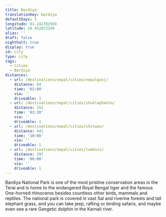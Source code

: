 ```yaml
---
title: Bardiya
translationKey: bardiya
defaultDays: 3
longitude: 81.242701569
latitude: 28.452872249
alias: ''
draft: false
nighthalt: true
display: true
id: city
type: city
tags:
  - Cities
  - Bardiya
distances:
  - url: /destinations/nepal/cities/nepalgunj/
    distance: 84
    time: '02:00'
    via: ''
    driveable: 1
  - url: /destinations/nepal/cities/shuklaphanta/
    distance: 152
    time: '03:30'
    via: ''
    driveable: 1
  - url: /destinations/nepal/cities/chitwan/
    distance: 441
    time: '10:00'
    via: ''
    driveable: 1
  - url: /destinations/nepal/cities/lumbini/
    distance: 297
    time: '06:00'
    via: ''
    driveable: 1
---
```





























Bardiya National Park is one of the most pristine conservation areas in the Terai and is home to the endangered Royal Bengal tiger and the famous One-horned rhinoceros besides countless other birds, mammals and reptiles. The national park is covered in vast Sal and riverine forests and tall elephant grass, and you can take jeep, rafting or birding safaris, and maybe even see a rare Gangetic dolphin in the Karnali river.      